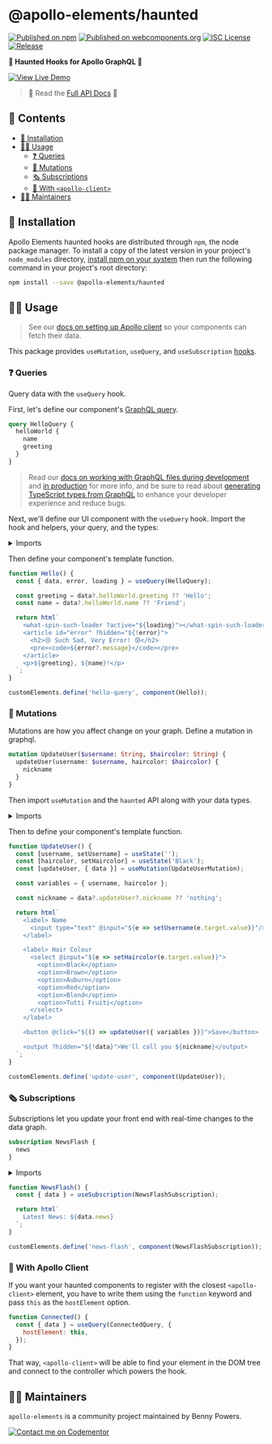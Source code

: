 # @apollo-elements/haunted

[![Published on npm](https://img.shields.io/npm/v/@apollo-elements/haunted.svg)](https://www.npmjs.com/package/@apollo-elements/haunted)
[![Published on webcomponents.org](https://img.shields.io/badge/webcomponents.org-published-blue.svg)](https://www.webcomponents.org/element/@apollo-elements/haunted)
[![ISC License](https://img.shields.io/npm/l/@apollo-elements/haunted)](https://github.com/apollo-elements/apollo-elements/blob/master/LICENCE.md)
[![Release](https://github.com/apollo-elements/apollo-elements/workflows/Release/badge.svg)](https://github.com/apollo-elements/apollo-elements/actions)

<strong>👾 Haunted Hooks for Apollo GraphQL 🚀</strong>

<wcd-live data-title="Live Demo">

[![View Live Demo][1]][2]

[1]: https://img.shields.io/badge/Live%20Demo-WebComponents.dev-informational?style=for-the-badge
[2]: https://webcomponents.dev/edit/UJQKqT0Mb6s5qvEVsnjWsrc/index.js

</wcd-live>

> 🔎 Read the [Full API Docs](https://apolloelements.dev/api/libraries/haunted/) 🔎

## 📓 Contents
- [🔧 Installation](#-installation)
- [👩‍🚀 Usage](#-usage)
  - [❓ Queries](#-queries)
  - [👾 Mutations](#-mutations)
  - [🗞 Subscriptions](#-subscriptions)
  - [📲 With `<apollo-client>`](#-with-apollo-client)
- [👷‍♂️ Maintainers](#-maintainers)

## 🔧 Installation

Apollo Elements haunted hooks are distributed through `npm`, the node package manager. To install a copy of the latest version in your project's `node_modules` directory, [install npm on your system](https://www.npmjs.com/get-npm) then run the following command in your project's root directory:

```bash
npm install --save @apollo-elements/haunted
```

## 👩‍🚀 Usage

> See our [docs on setting up Apollo client](https://apolloelements.dev/guides/getting-started/apollo-client/) so your components can fetch their data.

This package provides `useMutation`, `useQuery`, and `useSubscription` [hooks](https://github.com/matthewp/haunted).

### ❓ Queries
Query data with the `useQuery` hook.

First, let's define our component's [GraphQL query](https://graphql.org/learn/queries/).

<code-copy>

```graphql
query HelloQuery {
  helloWorld {
    name
    greeting
  }
}
```

</code-copy>

> Read our [docs on working with GraphQL files during development](https://apolloelements.dev/guides/getting-started/buildless-development/) and [in production](https://apolloelements.dev/guides/getting-started/building-for-production/) for more info, and be sure to read about [generating TypeScript types from GraphQL](https://apolloelements.dev/guides/getting-started/codegen/) to enhance your developer experience and reduce bugs.

Next, we'll define our UI component with the `useQuery` hook. Import the hook and helpers, your query, and the types:

<details>

<summary>Imports</summary>

<code-copy>

```ts
import { useQuery, component, html } from '@apollo-elements/haunted';

import { HelloQuery } from './Hello.query.graphql';

declare global {
  interface HTMLElementTagNameMap {
    'hello-query': HTMLElement
  }
}
```

</code-copy>

</details>

Then define your component's template function.

<code-copy>

```ts
function Hello() {
  const { data, error, loading } = useQuery(HelloQuery);

  const greeting = data?.helloWorld.greeting ?? 'Hello';
  const name = data?.helloWorld.name ?? 'Friend';

  return html`
    <what-spin-such-loader ?active="${loading}"></what-spin-such-loader>
    <article id="error" ?hidden="${!error}">
      <h2>😢 Such Sad, Very Error! 😰</h2>
      <pre><code>${error?.message}</code></pre>
    </article>
    <p>${greeting}, ${name}!</p>
  `;
}

customElements.define('hello-query', component(Hello));
```

</code-copy>

### 👾 Mutations

Mutations are how you affect change on your graph. Define a mutation in graphql.

<code-copy>

```graphql
mutation UpdateUser($username: String, $haircolor: String) {
  updateUser(username: $username, haircolor: $haircolor) {
    nickname
  }
}
```

</code-copy>

Then import `useMutation` and the `haunted` API along with your data types.

<details>

<summary>Imports</summary>

<code-copy>

```ts
import { useMutation, useState, component, html } from '@apollo-elements/haunted';

import { UpdateUserMutation } from './UpdateUser.mutation.graphql';

declare global {
  interface HTMLElementTagNameMap {
    'update-user': HTMLElement;
  }
}
```

</code-copy>

</details>

Then to define your component's template function.

<code-copy>

```ts
function UpdateUser() {
  const [username, setUsername] = useState('');
  const [haircolor, setHaircolor] = useState('Black');
  const [updateUser, { data }] = useMutation(UpdateUserMutation);

  const variables = { username, haircolor };

  const nickname = data?.updateUser?.nickname ?? 'nothing';

  return html`
    <label> Name
      <input type="text" @input="${e => setUsername(e.target.value)}"/>
    </label>

    <label> Hair Colour
      <select @input="${e => setHaircolor(e.target.value)}">
        <option>Black</option>
        <option>Brown</option>
        <option>Auburn</option>
        <option>Red</option>
        <option>Blond</option>
        <option>Tutti Fruiti</option>
      </select>
    </label>

    <button @click="${() => updateUser({ variables })}">Save</button>

    <output ?hidden="${!data}">We'll call you ${nickname}</output>
  `;
}

customElements.define('update-user', component(UpdateUser));
```

</code-copy>

### 🗞 Subscriptions

Subscriptions let you update your front end with real-time changes to the data graph.

<code-copy>

```graphql
subscription NewsFlash {
  news
}
```

</code-copy>

<details>

<summary>Imports</summary>

<code-copy>

```ts
import { useSubscription, component, html } from '@apollo-elements/haunted';

import { NewsFlashSubscription } from './NewsFlash.subscription.graphql';

declare global {
  interface HTMLElementTagNameMap {
    'news-flash': HTMLElement;
  }
}
```

</code-copy>

</details>

```ts
function NewsFlash() {
  const { data } = useSubscription(NewsFlashSubscription);

  return html`
    Latest News: ${data.news}
  `;
}

customElements.define('news-flash', component(NewsFlashSubscription));
```

</code-copy>

### 📲 With Apollo Client

If you want your haunted components to register with the closest `<apollo-client>` element, you have to write them using the `function` keyword and pass `this` as the `hostElement` option.

```js
function Connected() {
  const { data } = useQuery(ConnectedQuery, {
    hostElement: this,
  });
}
```

That way, `<apollo-client>` will be able to find your element in the DOM tree and connect to the controller which powers the hook.

## 👷‍♂️ Maintainers
`apollo-elements` is a community project maintained by Benny Powers.

[![Contact me on Codementor](https://cdn.codementor.io/badges/contact_me_github.svg)](https://www.codementor.io/bennyp?utm_source=github&utm_medium=button&utm_term=bennyp&utm_campaign=github)
